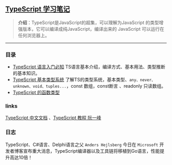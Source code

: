 ## [TypeScript 学习笔记](#)
> **介绍**：TypeScript是JavaScript的超集，可以理解为JavaScript 的类型增强版本，它可以编译成纯JavaScript，编译出来的 JavaScript 可以运行在任何浏览器上。

----

### 目录
- [TypeScript 语言入门必知](./contents/typescriptIntroduce.md) TS语言基本介绍，编译方式、基本用法、类型推断的基本知识。
- [TypeScript 基本类型系统](./contents/typescriptTypeSystem.md) 了解TS的类型系统，基本类型、`any、never、unknown、void、tuples...`，const 数组，const断言 、readonly 只读数组。
- [TypeScript 的函数类型](./contents/typescriptFunction.md)  



### links
[TypeScript 中文文档](https://nodejs.cn/typescript/) 、[TypeScript 教程 阮一峰](https://typescript.p6p.net/)


### 日志
TypeScript、C#语言、Delphi语言之父 `Anders Hejlsberg` 今日在 `Microsoft` 开发者博客宣布重大消息，TypeScript编译器以及工具链将移植到Go语言，性能提升高达10倍！